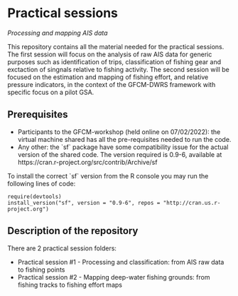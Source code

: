 # Practical sessions

<i>Processing and mapping AIS data </i>

This repository contains all the material needed for the practical sessions. The first session will focus on the analysis of raw AIS data for generic purposes such as identification of trips, classification of fishing gear and exctaction of singnals relative to fishing activity. The second session will be focused on the estimation and mapping of fishing effort, and relative pressure indicators, in the context of the GFCM-DWRS framework with specific focus on a pilot GSA.

## Prerequisites

 <ul>
  <li>Participants to the GFCM-workshop (held online on 07/02/2022): the virtual machine shared has all the pre-requisites needed to run the code.</li>
  <li>Any other: the `sf` package have some compatibility issue for the actual version of the shared code. The version required is 0.9-6, available at https://cran.r-project.org/src/contrib/Archive/sf </li>
</ul> 
 To install the correct `sf` version from the R console you may run the following lines of code:
 
```
require(devtools)
install_version("sf", version = "0.9-6", repos = "http://cran.us.r-project.org")
```

## Description of the repository

There are 2 practical session folders:

 <ul>
  <li>Practical session #1 - Processing and classification: from AIS raw data to fishing points</li>
  <li>Practical session #2 - Mapping deep-water fishing grounds: from fishing tracks to fishing effort maps</li>
</ul> 

